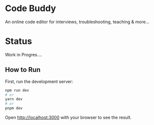 # Code Buddy

An online code editor for interviews, troubleshooting, teaching & more…

# Status
Work in Progres....

## How to Run

First, run the development server:

```bash
npm run dev
# or
yarn dev
# or
pnpm dev
```

Open [http://localhost:3000](http://localhost:3000) with your browser to see the result.
